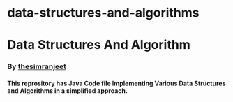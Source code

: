 # data-structures-and-algorithms

# Data Structures And Algorithm

### By [thesimranjeet ](https://github.com/thesimranjeet)



#### This reprository has Java Code file Implementing Various Data Structures and Algorithms in a simplified approach.
